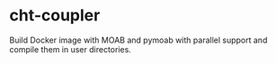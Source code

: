 # cht-coupler

Build Docker image with MOAB and pymoab with parallel support
and compile them in user directories.
